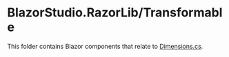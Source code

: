 ﻿# BlazorStudio.RazorLib/Transformable
This folder contains Blazor components that relate to [Dimensions.cs](/BlazorStudio.ClassLib/UserInterface/Dimensions.cs).